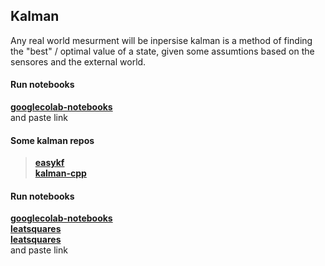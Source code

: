 

## Kalman 
Any real world mesurment will be inpersise kalman is a method of 
finding the "best" / optimal value of a state, given some assumtions based
 on the sensores and the external world.




#### Run notebooks
 **[googlecolab-notebooks](https://colab.research.google.com/notebooks/gpu.ipynb)**    
 and paste link
 
#### Some kalman repos
> **[easykf ](https://github.com/jeremyfix/easykf)**    
> **[kalman-cpp](https://github.com/hmartiro/kalman-cpp)**    


#### Run notebooks
 **[googlecolab-notebooks](https://colab.research.google.com/notebooks/gpu.ipynb)**    
 **[leatsquares](https://colab.research.google.com/github/Kraftbar/kalman-r/blob/master/utf-8''C2M1L1.ipynb)**    
 **[leatsquares](https://colab.research.google.com/github/Kraftbar/kalman-r/blob/master/utf-8''C2M1L2.ipynb)**     
 and paste link
 
